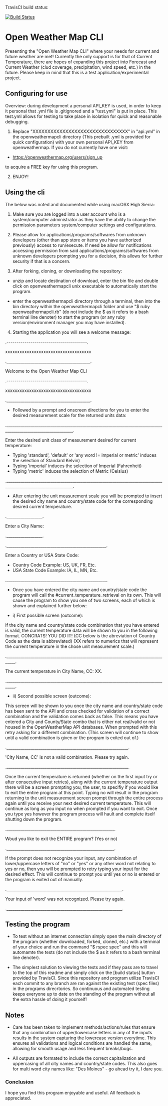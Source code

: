 TravisCI build status:  

[![Build Status](https://travis-ci.org/bRRRITSCOLD/openweatherrough.svg?branch=master)](https://travis-ci.org/bRRRITSCOLD/openweatherrough)

# Open Weather Map CLI

Presenting the "Open Weather Map CLI" where your needs for current and future weather are met! Currently the only support is for that of Current Temperature, there are hopes of expanding this project into Forecast and Current Weather (clud coverage, precipitation, wind speed, etc.) in the future. Please keep in mind that this is a test application/experimental project.

## Configuring for use

Overview: during development a personal API_KEY is used, in order to keep it personal that .yml file is .gitignored and a "test.yml" is put in place. This test.yml allows for testing to take place in isolation for quick and reasonable debugging. 

1. Replace "XXXXXXXXXXXXXXXXXXXXXXXXXXXXXXXX" in "api.yml" in the openweathermapcli directory (This prebuilt .yml is provided for quick configuration) with your own personal API_KEY from openweathermap. If you do not currently have one visit:

* https://openweathermap.org/users/sign_up 

to acquire a FREE key for using this program.

2. ENJOY!

## Using the cli

The below was noted and documented while using macOSX High Sierra:

1. Make sure you are logged into a user account who is a system/computer administrator as they have the ability to change the permission parameters system/computer settings and configurations.

2. Please allow for applications/programs/softwares from unknown developers (other than app store or items you have authorized previously) access to run/execute. If need be allow for notifications accessing permission from said applications/programs/softwares from unknown developers prompting you for a decision, this allows for further security if that is a concern.

3. After forking, cloning, or downloading the repository:

* unzip and locate destination of download, enter the bin file and double click on openweathermapcli unix executable to automatically start the program. 

* enter the openweathermapcli directory through a terminal, then into the bin directory within the openweathermapcli folder and use "$ ruby openweathermapcli.rb" (do not include the $ as it refers to a bash terminal line denoter) to start the program (or any ruby version/environment manager you may have installed).

4. Starting the application you will see a welcome message:

.----------------------------------------.

xxxxxxxxxxxxxxxxxxxxxxxxxxxxxxxxxxxx

.__________________________________________.

Welcome to the Open Weather Map CLI

.----------------------------------------.

xxxxxxxxxxxxxxxxxxxxxxxxxxxxxxxxxxxx

.__________________________________________.

* Followed by a prompt and onscreen directions for you to enter the desired measurement scale for the returned units data:

.________________________________________________________________________________________________________________.

Enter the desired unit class of measurement desired for current temperature:
- Typing 'standard', 'default' or 'any word != imperial or metric' induces the selection of Standard Kelvin)
- Typing 'imperial' induces the selection of Imperial (Fahrenheit)
- Typing 'metric' induces the selection of Metric (Celsius)

.________________________________________________________________________________________________________________.


* After entering the unit measurement scale you will be prompted to insert the desired city name and country/state code for the corresponding desired current temperature.


.__________________.

Enter a City Name:

.__________________.
			  
.__________________________________________________.

Enter a Country or USA State Code:
- Country Code Example: US, UK, FR, Etc.
- USA State Code Example: IA, IL, MN, Etc.

.__________________________________________________.


* Once you have entered the city name and country/state code the program will call the #current_temperature_retrieval on its own. This will cause the program to show you one of two screens, each of which is shown and explained further below:


*	i) First possible screen (outcome):


If the city name and country/state code combination that you have entered is valid, the current temperature data will be shown to you in the following format. CONGRATS! YOU DID IT! (CC below is the abreviation of Country Code as the data is abbreviated) (XX refers to numerics that will represent the current temperature in the chose unit measurement scale.)


.___________________________________________________________________________________.

The current temperature in City Name, CC: XX.

.___________________________________________________________________________________.


*	ii) Second possible screen (outcome):


This screen will be shown to you once the city name and country/state code has been sent to the API and cross checked for validation of a correct combination and the validation comes back as false. This means you have entered a City and County/State combo that is either not real/valid or not housed in the OpenWeatherMap API databases. When prompted with this retry asking for a different combination. (This screen will continue to show until a valid combination is given or the program is exited out of.)	

 
._____________________________________________________________.

'City Name, CC' is not a valid combination. Please try again.

._____________________________________________________________.	  


Once the current temperature is returned (whether on the first input try or after consecutive input retries), along with the current temperature output there will be a screen prompting you, the user, to specifiy if you would like to exit the entire program at this point. Typing no will result in the program returning to the unit measurement screen prompt through the entire process again until you receive your next desired current temperature. This will continue as long as you input no when prompted if you want to exit. Once you type yes however the program process will hault and complete itself shutting down the program.


.______________________________________________________.

Woud you like to exit the ENTIRE program? (Yes or no)

.______________________________________________________.


If the prompt does not recognize your input, any combination of lower/uppercase letters of "no" or "yes" or any other word not relating to yes or no, then you will be prompted to retry typing your input for the desired effect. This will continue to prompt you until yes or no is entered or the program is exited out of manually.


.__________________________________________________________.		 

Your input of 'word' was not recognized. Please try again.

.__________________________________________________________.


## Testing the program

* To test without an internet connection simply open the main directory of the program (whether downloaded, forked, cloned, etc.) with a terminal of your choice and run the command "$ rspec spec" and this will automamte the tests (do not include the $ as it refers to a bash terminal line denoter).

* The simplest solution to viewing the tests and if they pass are to travel to the top of this readme and simply click on the [build status] button provided by TravisCI. Since this repository and program utilize TravisCI each commit to any branch are ran against the existing test (spec files) in the programs direcrtories. So continuous and automated testing keeps everyone up to date on the standing of the program without all the extra hassle of doing it yourself!	 


## Notes

	
* Care has been taken to implement methods/actions/rules that ensure that any combination of upper/lowercase letters in any of the inputs results in the system capturing the lowercase version everytime. This ensures all validations and logical conditions are handled the same, allowing for smooth usage and less frequent breaks/bugs.


* All outputs are formated to include the correct capitalization and uppercasing of all city names and country/state codes. This also goes for multi word city names like: "Des Moines" - go ahead try it, I dare you.


### Conclusion


I hope you find this program enjoyable and useful. All feedback is appreciated.



			  